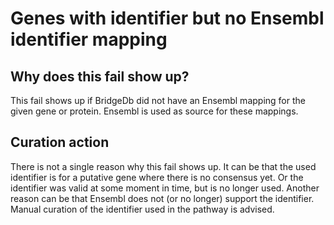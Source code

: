 # Genes with identifier but no Ensembl identifier mapping

## Why does this fail show up?

This fail shows up if BridgeDb did not have an Ensembl mapping for the given gene or protein.
Ensembl is used as source for these mappings.

## Curation action

There is not a single reason why this fail shows up. It can be that the used identifier
is for a putative gene where there is no consensus yet. Or the identifier
was valid at some moment in time, but is no longer used. Another reason can be that
Ensembl does not (or no longer) support the identifier. Manual curation of the identifier
used in the pathway is advised.
